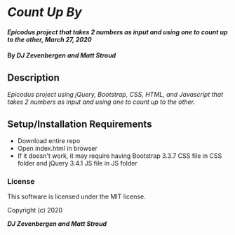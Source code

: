 # _Count Up By_

#### _Epicodus project that takes 2 numbers as input and using one to count up to the other, March 27, 2020_

#### By _**DJ Zevenbergen and Matt Stroud**_

## Description

_Epicodus project using jQuery, Bootstrap, CSS, HTML, and Javascript that takes 2 numbers as input and using one to count up to the other._

## Setup/Installation Requirements

* Download entire repo
* Open index.html in browser
* If it doesn't work, it may require having Bootstrap 3.3.7 CSS file in CSS folder and jQuery 3.4.1 JS file in JS folder


### License

This software is licensed under the MIT license.

Copyright (c) 2020 

**_DJ Zevenbergen and Matt Stroud_**